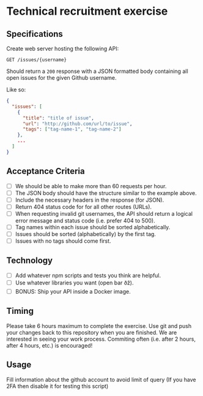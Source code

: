 # Technical recruitment exercise

## Specifications

Create web server hosting the following API:
```http
GET /issues/{username}
```

Should return a `200` response with a JSON formatted body containing all open issues for the given Github username.

Like so:
```JSON
{
  "issues": [
    {
      "title": "title of issue",
      "url": "http://github.com/url/to/issue",
      "tags": ["tag-name-1", "tag-name-2"]
    },
    ...
  ]
}
```

## Acceptance Criteria
- [ ] We should be able to make more than 60 requests per hour.
- [ ] The JSON body should have the structure similar to the example above.
- [ ] Include the necessary headers in the response (for JSON).
- [ ] Return 404 status code for for all other routes (URLs).
- [ ] When requesting invalid git usernames, the API should return a logical error message and status code (i.e. prefer 404 to 500).
- [ ] Tag names within each issue should be sorted alphabetically.
- [ ] Issues should be sorted (alphabetically) by the first tag.
- [ ] Issues with no tags should come first.

## Technology
- [ ] Add whatever npm scripts and tests you think are helpful.
- [ ] Use whatever libraries you want (open bar ðž).
- [ ] BONUS: Ship your API inside a Docker image.

## Timing
Please take 6 hours maximum to complete the exercise.
Use git and push your changes back to this repository when you are finished.
We are interested in seeing your work process.
Commiting often (i.e. after 2 hours, after 4 hours, etc.) is encouraged!

## Usage

Fill information about the github account to avoid limit of query (If you have 2FA then disable it for testing this script)
